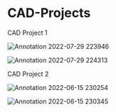 # CAD-Projects

CAD Project 1

![Annotation 2022-07-29 223946](https://user-images.githubusercontent.com/66547099/181810509-ea59fe14-1880-49b3-9157-6526eeb15a45.png)



![Annotation 2022-07-29 224313](https://user-images.githubusercontent.com/66547099/181810572-7b5e8c73-3278-4a09-9e1c-8f84c81a19ac.png)



CAD Project 2


![Annotation 2022-06-15 230254](https://user-images.githubusercontent.com/66547099/173890038-7bce9af8-f858-4a3e-b836-2d25f7060820.png)


![Annotation 2022-06-15 230345](https://user-images.githubusercontent.com/66547099/173890215-bbbba0c9-1178-4c99-86b1-94246411894f.png)
